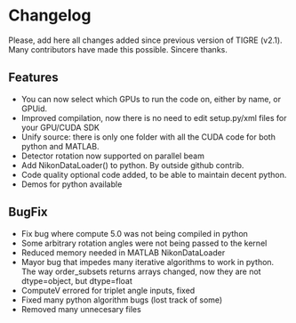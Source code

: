 Changelog
======

Please, add here all changes added since previous version of TIGRE (v2.1).
Many contributors have made this possible. Sincere thanks.

## Features

- You can now select which GPUs to run the code on, either by name, or GPUid.
- Improved compilation, now there is no need to edit setup.py/xml files for your GPU/CUDA SDK
- Unify source: there is only one folder with all the CUDA code for both python and MATLAB. 
- Detector rotation now supported on parallel beam
- Add NikonDataLoader() to python. By outside github contrib.
- Code quality optional code added, to be able to maintain decent python.
- Demos for python available

## BugFix

- Fix bug where compute 5.0 was not being compiled in python
- Some arbitrary rotation angles were not being passed to the kernel 
- Reduced memory needed in MATLAB NikonDataLoader
- Mayor bug that impedes many iterative algorithms to work in python. The way order_subsets returns arrays changed, now they are not dtype=object, but dtype=float
- ComputeV errored for triplet angle inputs, fixed
- Fixed many python algorithm bugs (lost track of some)
- Removed many unnecesary files